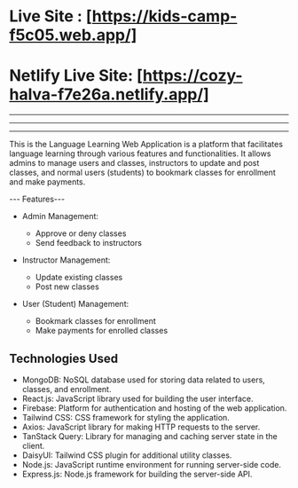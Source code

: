 # Live Site : [https://kids-camp-f5c05.web.app/]
# Netlify Live Site: [https://cozy-halva-f7e26a.netlify.app/]
---


-----------
-----------------------------------------------

This is the Language Learning Web Application is a platform that facilitates language learning through various features and functionalities. It allows admins to manage users and classes, instructors to update and post classes, and normal users (students) to bookmark classes for enrollment and make payments.

--- Features---

- Admin Management:
  - Approve or deny classes
  - Send feedback to instructors

- Instructor Management:
  - Update existing classes
  - Post new classes

- User (Student) Management:
  - Bookmark classes for enrollment
  - Make payments for enrolled classes

## Technologies Used

- MongoDB: NoSQL database used for storing data related to users, classes, 
  and enrollment.
- React.js: JavaScript library used for building the user interface.
- Firebase: Platform for authentication and hosting of the web application.
- Tailwind CSS: CSS framework for styling the application.
- Axios: JavaScript library for making HTTP requests to the server.
- TanStack Query: Library for managing and caching server state in the client.
- DaisyUI: Tailwind CSS plugin for additional utility classes.
- Node.js: JavaScript runtime environment for running server-side code.
- Express.js: Node.js framework for building the server-side API.

